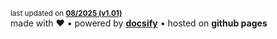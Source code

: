 <!-- _footer.md -->

<small>last updated on [**08/2025 (v1.01)**](changelog.md "Changelog")</small>
<br>
made with ❤️ • powered by **[docsify](https://docsify.js.org/)** • hosted on **github pages**
